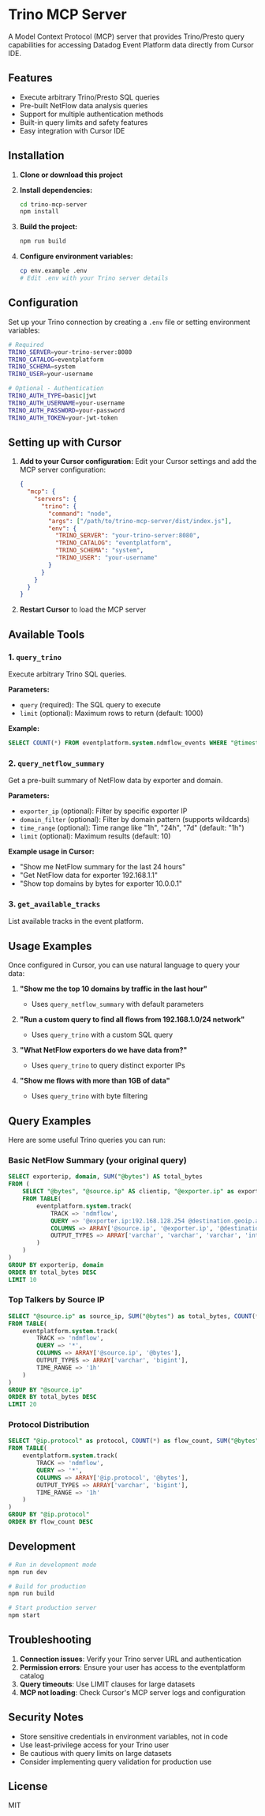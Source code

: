 # Trino MCP Server

A Model Context Protocol (MCP) server that provides Trino/Presto query capabilities for accessing Datadog Event Platform data directly from Cursor IDE.

## Features

- Execute arbitrary Trino/Presto SQL queries
- Pre-built NetFlow data analysis queries
- Support for multiple authentication methods
- Built-in query limits and safety features
- Easy integration with Cursor IDE

## Installation

1. **Clone or download this project**
2. **Install dependencies:**
   ```bash
   cd trino-mcp-server
   npm install
   ```

3. **Build the project:**
   ```bash
   npm run build
   ```

4. **Configure environment variables:**
   ```bash
   cp env.example .env
   # Edit .env with your Trino server details
   ```

## Configuration

Set up your Trino connection by creating a `.env` file or setting environment variables:

```bash
# Required
TRINO_SERVER=your-trino-server:8080
TRINO_CATALOG=eventplatform
TRINO_SCHEMA=system
TRINO_USER=your-username

# Optional - Authentication
TRINO_AUTH_TYPE=basic|jwt
TRINO_AUTH_USERNAME=your-username
TRINO_AUTH_PASSWORD=your-password
TRINO_AUTH_TOKEN=your-jwt-token
```

## Setting up with Cursor

1. **Add to your Cursor configuration:**
   Edit your Cursor settings and add the MCP server configuration:

   ```json
   {
     "mcp": {
       "servers": {
         "trino": {
           "command": "node",
           "args": ["/path/to/trino-mcp-server/dist/index.js"],
           "env": {
             "TRINO_SERVER": "your-trino-server:8080",
             "TRINO_CATALOG": "eventplatform",
             "TRINO_SCHEMA": "system",
             "TRINO_USER": "your-username"
           }
         }
       }
     }
   }
   ```

2. **Restart Cursor** to load the MCP server

## Available Tools

### 1. `query_trino`
Execute arbitrary Trino SQL queries.

**Parameters:**
- `query` (required): The SQL query to execute
- `limit` (optional): Maximum rows to return (default: 1000)

**Example:**
```sql
SELECT COUNT(*) FROM eventplatform.system.ndmflow_events WHERE "@timestamp" > current_timestamp - interval '1' hour
```

### 2. `query_netflow_summary`
Get a pre-built summary of NetFlow data by exporter and domain.

**Parameters:**
- `exporter_ip` (optional): Filter by specific exporter IP
- `domain_filter` (optional): Filter by domain pattern (supports wildcards)
- `time_range` (optional): Time range like "1h", "24h", "7d" (default: "1h")
- `limit` (optional): Maximum results (default: 10)

**Example usage in Cursor:**
- "Show me NetFlow summary for the last 24 hours"
- "Get NetFlow data for exporter 192.168.1.1"
- "Show top domains by bytes for exporter 10.0.0.1"

### 3. `get_available_tracks`
List available tracks in the event platform.

## Usage Examples

Once configured in Cursor, you can use natural language to query your data:

1. **"Show me the top 10 domains by traffic in the last hour"**
   - Uses `query_netflow_summary` with default parameters

2. **"Run a custom query to find all flows from 192.168.1.0/24 network"**
   - Uses `query_trino` with a custom SQL query

3. **"What NetFlow exporters do we have data from?"**
   - Uses `query_trino` to query distinct exporter IPs

4. **"Show me flows with more than 1GB of data"**
   - Uses `query_trino` with byte filtering

## Query Examples

Here are some useful Trino queries you can run:

### Basic NetFlow Summary (your original query)
```sql
SELECT exporterip, domain, SUM("@bytes") AS total_bytes
FROM (
    SELECT "@bytes", "@source.ip" AS clientip, "@exporter.ip" as exporterip, "@destination.geoip.as.domain" AS domain
    FROM TABLE(
        eventplatform.system.track(
            TRACK => 'ndmflow',
            QUERY => '@exporter.ip:192.168.128.254 @destination.geoip.as.domain:*',
            COLUMNS => ARRAY['@source.ip', '@exporter.ip', '@destination.geoip.as.domain', '@bytes'],
            OUTPUT_TYPES => ARRAY['varchar', 'varchar', 'varchar', 'int']
        )
    )
)
GROUP BY exporterip, domain
ORDER BY total_bytes DESC
LIMIT 10
```

### Top Talkers by Source IP
```sql
SELECT "@source.ip" as source_ip, SUM("@bytes") as total_bytes, COUNT(*) as flow_count
FROM TABLE(
    eventplatform.system.track(
        TRACK => 'ndmflow',
        QUERY => '*',
        COLUMNS => ARRAY['@source.ip', '@bytes'],
        OUTPUT_TYPES => ARRAY['varchar', 'bigint'],
        TIME_RANGE => '1h'
    )
)
GROUP BY "@source.ip"
ORDER BY total_bytes DESC
LIMIT 20
```

### Protocol Distribution
```sql
SELECT "@ip.protocol" as protocol, COUNT(*) as flow_count, SUM("@bytes") as total_bytes
FROM TABLE(
    eventplatform.system.track(
        TRACK => 'ndmflow',
        QUERY => '*',
        COLUMNS => ARRAY['@ip.protocol', '@bytes'],
        OUTPUT_TYPES => ARRAY['varchar', 'bigint'],
        TIME_RANGE => '1h'  
    )
)
GROUP BY "@ip.protocol"  
ORDER BY flow_count DESC
```

## Development

```bash
# Run in development mode
npm run dev

# Build for production
npm run build

# Start production server
npm start
```

## Troubleshooting

1. **Connection issues**: Verify your Trino server URL and authentication
2. **Permission errors**: Ensure your user has access to the eventplatform catalog
3. **Query timeouts**: Use LIMIT clauses for large datasets
4. **MCP not loading**: Check Cursor's MCP server logs and configuration

## Security Notes

- Store sensitive credentials in environment variables, not in code
- Use least-privilege access for your Trino user
- Be cautious with query limits on large datasets
- Consider implementing query validation for production use

## License

MIT 